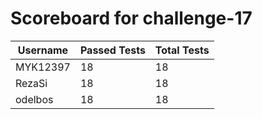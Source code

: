 # Scoreboard for challenge-17
| Username   | Passed Tests | Total Tests |
|------------|--------------|-------------|
| MYK12397 | 18 | 18 |
| RezaSi | 18 | 18 |
| odelbos | 18 | 18 |
